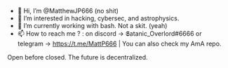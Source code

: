 - 👋 Hi, I’m @MatthewJP666 (no shit)
- 👀 I’m interested in hacking, cybersec, and astrophysics.
- 🌱 I’m currently working with bash. Not a skit. (yeah)
- 📫 How to reach me ? : on discord -> 𝕾atanic_Overlord#6666 or telegram -> https://t.me/MattP666 | You can also check my AmA repo.

Open before closed. The future is decentralized.
